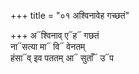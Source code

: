 +++
title = "०१ अश्विनावेह गच्छतं"

+++
अ᳓श्विनाव् ए᳓ह᳓ गछतं  
ना᳓सत्या मा᳓ वि᳓ वेनतम्  
हंसा᳓व् इव पततम् आ᳓ सुताँ᳓ उ᳓प
